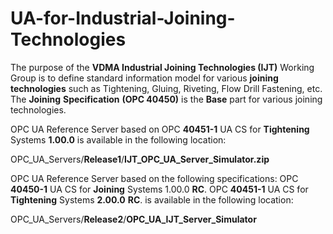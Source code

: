 # UA-for-Industrial-Joining-Technologies
The purpose of the **VDMA Industrial Joining Technologies (IJT)** Working Group is to define standard information model for various **joining** **technologies** such as Tightening, Gluing, Riveting, Flow Drill Fastening, etc.
The **Joining** **Specification** **(OPC 40450)** is the **Base** part for various joining technologies.

OPC UA Reference Server based on OPC **40451-1** UA CS for **Tightening** Systems **1.00.0** is available in the following location:

OPC_UA_Servers/**Release1**/**IJT_OPC_UA_Server_Simulator.zip**

OPC UA Reference Server based on the following specifications:
  OPC **40450-1** UA CS for **Joining** Systems 1.00.0 **RC**.
  OPC **40451-1** UA CS for **Tightening** Systems **2.00.0** **RC**.
  is available in the following location:

OPC_UA_Servers/**Release2**/**OPC_UA_IJT_Server_Simulator**


